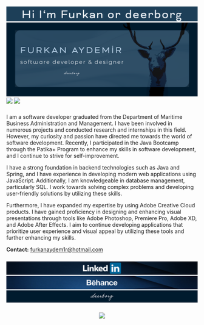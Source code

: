 ###

<img src ="header.png"/>
<img src ="g_banner2.png"/>
<img src ="https://cdn.discordapp.com/attachments/870962319625191428/1252280256040013874/g1.png?ex=6671a45f&is=667052df&hm=3cc86cccb4f22c607b3a3a07a60f4bf174ebff2d1fc5880dc022ab12be301ce8&"/>
<img src ="https://cdn.discordapp.com/attachments/870962319625191428/1252280256321159253/g2.png?ex=6671a45f&is=667052df&hm=a25b7df10bab838432b3e04edb3b6ebbddaf97995e0ef6dc7de0257c1f4b3e7b&"/>



###

I am a software developer graduated from the Department of Maritime Business Administration and Management. I have been involved in numerous projects and conducted research and internships in this field. However, my curiosity and passion have directed me towards the world of software development. Recently, I participated in the Java Bootcamp through the Patika+ Program to enhance my skills in software development, and I continue to strive for self-improvement.

I have a strong foundation in backend technologies such as Java and Spring, and I have experience in developing modern web applications using JavaScript. Additionally, I am knowledgeable in database management, particularly SQL. I work towards solving complex problems and developing user-friendly solutions by utilizing these skills.

Furthermore, I have expanded my expertise by using Adobe Creative Cloud products. I have gained proficiency in designing and enhancing visual presentations through tools like Adobe Photoshop, Premiere Pro, Adobe XD, and Adobe After Effects. I aim to continue developing applications that prioritize user experience and visual appeal by utilizing these tools and further enhancing my skills.

**Contact:** furkanaydem1r@hotmail.com

###

<div align="center">
  <a href="https://www.linkedin.com/in/ffurkanaydemir/" target="_blank">
   <img src ="lnk3.png"/>
  </a>
</div>

<div align="center">
  <a href="https://www.behance.net/deeborgh" target="_blank">
   <img src ="beh2.png"/>
  </a>
</div>



<img src ="gitHub_bottom.png"/>


###

<div align="center">
  <img src="https://profile-counter.glitch.me/deerborg/count.svg?"  />
</div>


